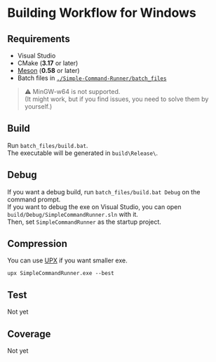 # Building Workflow for Windows

## Requirements

-   Visual Studio
-   CMake (**3.17** or later)
-   [Meson](https://github.com/mesonbuild/meson/releases) (**0.58** or later)
-   Batch files in [`./Simple-Command-Runner/batch_files`](../batch_files)

> :warning: MinGW-w64 is not supported.  
> (It might work, but if you find issues, you need to solve them by yourself.)  

## Build

Run `batch_files/build.bat`.  
The executable will be generated in `build\Release\`.  

## Debug

If you want a debug build, run `batch_files/build.bat Debug` on the command prompt.  
If you want to debug the exe on Visual Studio, you can open `build/Debug/SimpleCommandRunner.sln` with it.  
Then, set `SimpleCommandRunner` as the startup project.  

## Compression

You can use [UPX](https://github.com/upx/upx/releases/latest) if you want smaller exe.  
  
`upx SimpleCommandRunner.exe --best`  

## Test

Not yet

## Coverage

Not yet
